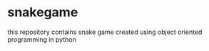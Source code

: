 # snakegame
this repository contains snake game created using object oriented programming in python 
